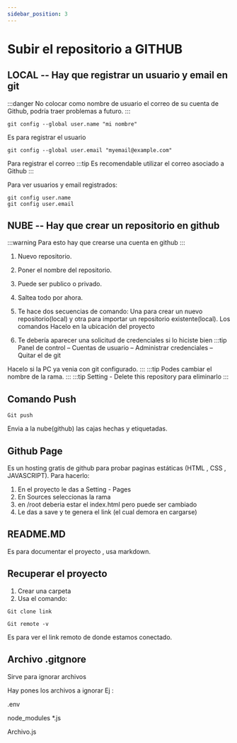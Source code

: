 ```yaml
---
sidebar_position: 3
---
```

# Subir el repositorio a GITHUB

##  LOCAL -- Hay que registrar un usuario y email en git 

:::danger
No colocar como nombre de usuario el correo de su cuenta de Github, podría traer problemas a futuro.
:::

``` git
git config --global user.name "mi nombre" 
```
Es para registrar  el usuario
``` git
git config --global user.email "myemail@example.com"  
```
Para registrar el correo
:::tip
  Es recomendable utilizar el correo asociado a Github
:::

Para ver usuarios y email registrados:
``` git
git config user.name
git config user.email 
```

## NUBE --  Hay que crear un repositorio en github
:::warning
  Para esto hay que crearse una cuenta en github
:::



1. Nuevo repositorio.
2. Poner el nombre del repositorio.
3. Puede ser publico o privado.
4. Saltea todo por ahora.
5. Te hace dos secuencias de comando: Una para crear un nuevo repositorio(local)  y otra para importar un repositorio existente(local). Los comandos Hacelo en la ubicación del proyecto

 6. Te debería aparecer una solicitud de credenciales si lo hiciste bien
:::tip
 Panel de control – Cuentas de usuario – Administrar credenciales – Quitar el de git

 Hacelo si la PC ya venia  con git configurado.
:::
:::tip
 Podes cambiar el  nombre de la rama.
:::
:::tip
 Setting - Delete this repository para eliminarlo
:::

## Comando Push
``` git
Git push 
```
Envia a la nube(github) las cajas hechas y etiquetadas.

## Github Page
Es un hosting gratis de github para probar paginas estáticas (HTML , CSS , JAVASCRIPT).
Para hacerlo:
1. En el proyecto le das a Setting - Pages 
2.  En Sources seleccionas la rama
3. en /root deberia estar el index.html pero puede ser cambiado
4. Le das a save y te genera el link (el cual demora en cargarse)

## README.MD
Es para documentar el proyecto , usa markdown.

## Recuperar el proyecto
1. Crear una carpeta
2. Usa el comando:
``` git
Git clone link
```

``` git
Git remote -v
```
Es para ver el link remoto de donde estamos conectado.

## Archivo .gitgnore
Sirve para ignorar archivos

Hay pones los archivos a ignorar
Ej : 

.env

node_modules 
*.js

Archivo.js

